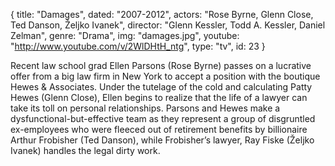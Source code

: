 {
  title: "Damages",
  dated:  "2007-2012",
  actors: "Rose Byrne, Glenn Close, Ted Danson, Željko Ivanek",
  director: "Glenn Kessler, Todd A. Kessler, Daniel Zelman",
  genre: "Drama",
  img: "damages.jpg",
  youtube: "http://www.youtube.com/v/2WlDHtH_ntg",
  type: "tv",
  id: 23
}

Recent law school grad Ellen Parsons (Rose Byrne) passes on a lucrative offer from a big law firm in New York to accept a position with the boutique Hewes & Associates. Under the tutelage of the cold and calculating Patty Hewes (Glenn Close), Ellen begins to realize that the life of a lawyer can take its toll on personal relationships. Parsons and Hewes make a dysfunctional-but-effective team as they represent a group of disgruntled ex-employees who were fleeced out of retirement benefits by billionaire Arthur Frobisher (Ted Danson), while Frobisher’s lawyer, Ray Fiske (Željko Ivanek) handles the legal dirty work. 
